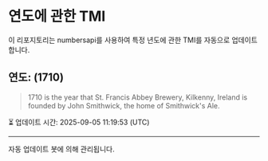 
# 연도에 관한 TMI

이 리포지토리는 numbersapi를 사용하여 특정 년도에 관한 TMI를 자동으로 업데이트합니다.

## 연도: (1710)
> 1710 is the year that St. Francis Abbey Brewery, Kilkenny, Ireland is founded by John Smithwick, the home of Smithwick's Ale.

⏳ 업데이트 시간: 2025-09-05 11:19:53 (UTC)

---
자동 업데이트 봇에 의해 관리됩니다.
